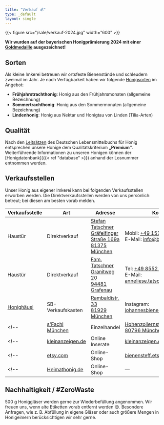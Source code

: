 ```yaml
---
title: "Verkauf 💰"
type: _default
layout: single
---
```


{{< figure src="/sale/verkauf-2024.jpg" width="600" >}}

**Wir wurden auf der bayerischen Honigprämierung 2024 mit einer [Goldmedaille](/auszeichnungen/2024-11-03-honigpraemierung.pdf) ausgezeichnet!**

## Sorten

Als kleine Imkerei betreuen wir ortsfeste Bienenstände und schleudern zweimal im Jahr.
Je nach Verfügbarkeit haben wir folgende [Honigsorten](/infos/Merkblatt_3.4_Honigsorten-Bezeichnung_April_2022.pdf) im Angebot:

* **Frühjahrstrachthonig**: Honig aus den Frühjahrsmonaten (allgemeine Bezeichnung)
* **Sommertrachthonig**: Honig aus den Sommermonaten (allgemeine Bezeichnung)
* **Lindenhonig**: Honig aus Nektar und Honigtau von Linden (Tilia-Arten)

## Qualität

Nach den [Leitsätzen](https://www.bmel.de/SharedDocs/Downloads/DE/_Ernaehrung/Lebensmittel-Kennzeichnung/LeitsaetzeHonig.html) des Deutschen Lebensmittelbuchs für Honig entsprechen unsere Honige dem Qualitätskriterium **„Premium“**.
Weiterführende Informationen zu unseren Honigen können der [Honigdatenbank]({{< ref "database" >}}) anhand der Losnummer entnommen werden.

<!--Unser Honig wird unter der Marke [Echter Deutscher Honig](https://deutscherimkerbund.de/226-Echter_Deutscher_Honig) vertrieben.-->

## Verkaufsstellen

Unser Honig aus eigener Imkerei kann bei folgenden Verkaufsstellen erworben werden.
Die Direktverkaufsstellen werden von uns persönlich betreut; bei diesen am besten vorab melden.

| Verkaufsstelle  | Art  | Adresse | Kontakt |
|-----------------|------|---------| ------- |
| Haustür | Direktverkauf | [Stefan Tatschner<br>Gräfelfinger Straße 169a<br>81375 München](https://maps.app.goo.gl/CxwePVnqYxZf5y3k8) | Mobil: <a href="tel:+4915124096409">+49 1512 409 6409</a><br>E-Mail: info@bienensteff.de |
| Haustür | Direktverkauf | [Fam. Tatschner<br>Granitweg 20<br>94481 Grafenau](https://maps.app.goo.gl/jTKsPPaF4Zm2bUPV6) | Tel: <a href="tel:+4985523391">+49 8552 3391</a><br>E-Mail: anneliese.tatschner@gmail.com |
| [Honighäusl](http://honey.floriankreuzer.de/verkaufsstellen/) | SB-Verkaufskasten | [Rambaldistr. 33<br>81929 München](https://maps.app.goo.gl/V2AfBJat9t6mBJ1J7)  | Instagram: [johannesbienen.muenchen](https://www.instagram.com/johannesbienen.muenchen/) |
<!-- | [s'Fachl München](https://www.fachl.at/de-at/Standorte/Deutschland/s-Fachl-Muenchen) | Einzelhandel | [Hohenzollernstraße 93<br>80796 München](https://maps.app.goo.gl/hyh7hpKtmsmXvNZ48) | Tel: <a href="tel:+491758194156">+49 175 819 4156</a><br>E-Mail: <a href="mailto:muenchen@sFachl.de">muenchen@sFachl.de</a> | -->
<!--| [kleinanzeigen.de](https://www.kleinanzeigen.de/s-bestandsliste.html?userId=138484447) | Online Inserate    | [kleinanzeigen.de/bestandsliste](https://www.kleinanzeigen.de/s-bestandsliste.html?userId=138484447)  | — |-->
<!--| [etsy.com](https://etsy.com) | Online-Shop | [bienensteff.etsy.com](https://bienensteff.etsy.com) | Mobil: <a href="tel:+4915124096409">+49 1512 409 6409</a><br>E-Mail: info@bienensteff.de |-->
<!--| [Heimathonig.de](https://heimathonig.de/imker/21835-bienensteff) | Online-Shop     | — | [-> zum Shop](https://heimathonig.de/imker/21835-bienensteff/product_listing)  | -->

## Nachhaltigkeit / #ZeroWaste 

500 g Honiggläser werden gerne zur Wiederbefüllung angenommen.
Wir freuen uns, wenn alte Etiketten vorab entfernt werden 😊.
Besondere Anfragen, wie z. B. Abfüllung in eigene Gläser oder auch größere Mengen in Honigeimern berücksichtigen wir sehr gerne.
